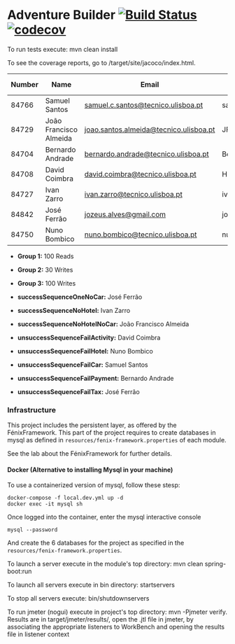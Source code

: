 # Adventure Builder [![Build Status](https://travis-ci.com/tecnico-softeng/prototype-2018.svg?token=fJ1UzWxWjpuNcHWPhqjT&branch=master)](https://travis-ci.com/tecnico-softeng/prototype-2018) [![codecov](https://codecov.io/gh/tecnico-softeng/prototype-2018/branch/master/graph/badge.svg?token=OPjXGqoNEm)](https://codecov.io/gh/tecnico-softeng/prototype-2018)

To run tests execute: mvn clean install

To see the coverage reports, go to <module name>/target/site/jacoco/index.html.


|   Number   |          Name           |                  Email                  |   GitHub Username  | Group |
| ---------- | ----------------------- | --------------------------------------- | -------------------| ----- |
|   84766    |     Samuel Santos       |  samuel.c.santos@tecnico.ulisboa.pt     |    santos-samuel   |   3   |
|   84729    | João Francisco Almeida  | joao.santos.almeida@tecnico.ulisboa.pt  |     JFMSAlmeida    |   3   |
|   84704    |    Bernardo Andrade     | bernardo.andrade@tecnico.ulisboa.pt     |       Berhart      |   2   |
|   84708    |     David Coimbra       |  david.coimbra@tecnico.ulisboa.pt       |    HiveMindize     |   3   |
|   84727    |      Ivan Zarro         |       ivan.zarro@tecnico.ulisboa.pt     |     ivancivel      |   1   |
|   84842    |      José Ferrão        |       jozeus.alves@gmail.com            |       jozeus       |   1   |
|   84750    |      Nuno Bombico       |     nuno.bombico@tecnico.ulisboa.pt     |    nunoBombico1    |   2   |

- **Group 1:** 100 Reads
- **Group 2:** 30 Writes
- **Group 3:** 100 Writes

- **successSequenceOneNoCar:** José Ferrão
- **successSequenceNoHotel:** Ivan Zarro
- **successSequenceNoHotelNoCar:** João Francisco Almeida
- **unsuccessSequenceFailActivity:** David Coimbra
- **unsuccessSequenceFailHotel:** Nuno Bombico
- **unsuccessSequenceFailCar:** Samuel Santos
- **unsuccessSequenceFailPayment:** Bernardo Andrade
- **unsuccessSequenceFailTax:** José Ferrão

### Infrastructure

This project includes the persistent layer, as offered by the FénixFramework.
This part of the project requires to create databases in mysql as defined in `resources/fenix-framework.properties` of each module.

See the lab about the FénixFramework for further details.

#### Docker (Alternative to installing Mysql in your machine)

To use a containerized version of mysql, follow these stesp:

```
docker-compose -f local.dev.yml up -d
docker exec -it mysql sh
```

Once logged into the container, enter the mysql interactive console

```
mysql --password
```

And create the 6 databases for the project as specified in
the `resources/fenix-framework.properties`.

To launch a server execute in the module's top directory: mvn clean spring-boot:run

To launch all servers execute in bin directory: startservers

To stop all servers execute: bin/shutdownservers

To run jmeter (nogui) execute in project's top directory: mvn -Pjmeter verify. Results are in target/jmeter/results/, open the .jtl file in jmeter, by associating the appropriate listeners to WorkBench and opening the results file in listener context


